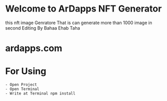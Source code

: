 # Welcome to ArDapps NFT Generator 
 this nft image Genratore That is can generate more than 1000 image in second
 Editing By Bahaa Ehab Taha
# ardapps.com

# For Using
    - Open Project
    - Open Terminal
    - Write at Terminal npm install

